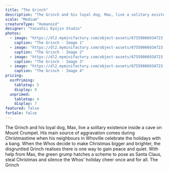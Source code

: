 ```yaml
---
title: "The Grinch"
description: "The Grinch and his loyal dog, Max, live a solitary existence inside a cave on Mount Crumpet. His main source of aggravation comes during Christmastime when his neighbours in Whoville celebrate the holidays with a bang. When the Whos decide to make Christmas bigger and brighter, the disgruntled Grinch realises there is one way to gain peace and quiet. With help from Max, the green grump hatches a scheme to pose as Santa Claus, steal Christmas and silence the Whos' holiday cheer once and for all. The Grinch"
scale: "Medium"
creatureType: "Humanoid"
designer: "Yasashii Kyojin Studio"
photos:
  - image: "https://dl2.myminifactory.com/object-assets/67559066934723.20469110/images/720X720-Grinch_PS.jpg"
    caption: "The Grinch - Image 1"
  - image: "https://dl2.myminifactory.com/object-assets/67559066934723.20469110/images/720X720-Grinch_01_C.jpg"
    caption: "The Grinch - Image 2"
  - image: "https://dl2.myminifactory.com/object-assets/67559066934723.20469110/images/720X720-Grinch_01_B.jpg"
    caption: "The Grinch - Image 3"
  - image: "https://dl2.myminifactory.com/object-assets/67559066934723.20469110/images/720X720-Grinch_01_SCALE.jpg"
    caption: "The Grinch - Image 4"
pricing:
  osrPriming:
    tabletop: 5
    display: 9
  unprimed:
    tabletop: 4
    display: 7
featured: false
forSale: false
---
```


The Grinch and his loyal dog, Max, live a solitary existence inside a cave on Mount Crumpet. His main source of aggravation comes during Christmastime when his neighbours in Whoville celebrate the holidays with a bang. When the Whos decide to make Christmas bigger and brighter, the disgruntled Grinch realises there is one way to gain peace and quiet. With help from Max, the green grump hatches a scheme to pose as Santa Claus, steal Christmas and silence the Whos' holiday cheer once and for all. The Grinch